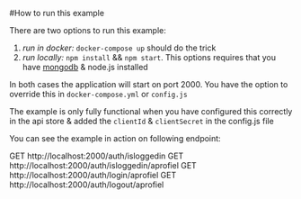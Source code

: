 #How to run this example

There are two options to run this example:
1. *run in docker:* `docker-compose up` should do the trick
2. *run locally:* `npm install` && `npm start`. This options requires that you have [mongodb](https://www.mongodb.com/) & node.js installed

In both cases the application will start on port 2000.
You have the option to override this in  `docker-compose.yml` or `config.js`

The example is only fully functional when you have configured this correctly in the api store
& added the `clientId` & `clientSecret` in the config.js file


You can see the example in action on following endpoint:

GET http://localhost:2000/auth/isloggedin
GET http://localhost:2000/auth/isloggedin/aprofiel
GET http://localhost:2000/auth/login/aprofiel
GET http://localhost:2000/auth/logout/aprofiel


